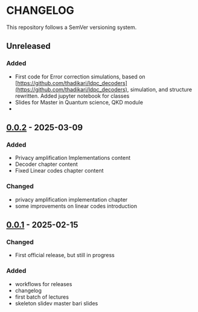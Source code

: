 # CHANGELOG

This repository follows a SemVer versioning system.

## Unreleased

### Added

- First code for Error correction simulations, based on
  [https://github.com/thadikari/ldpc_decoders](https://github.com/thadikari/ldpc_decoders), simulation, and structure
  rewritten. Added jupyter notebook for classes
- Slides for Master in Quantum science, QKD module
- 

## [0.0.2](https://github.com/marcocofano/qkd_reconciliation_lectures/releases/tag/0.0.2) - 2025-03-09

### Added

- Privacy amplification Implementations content
- Decoder chapter content
- Fixed Linear codes chapter content

### Changed

- privacy amplification implementation chapter
- some improvements on linear codes introduction

## [0.0.1](https://github.com/marcocofano/qkd_reconciliation_lectures/releases/tag/0.0.1) - 2025-02-15

### Changed

- First official release, but still in progress

### Added

- workflows for releases
- changelog
- first batch of lectures
- skeleton slidev master bari slides
